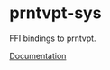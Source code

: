 # prntvpt-sys #
FFI bindings to prntvpt.

[Documentation](https://retep998.github.io/doc/prntvpt-sys/)
